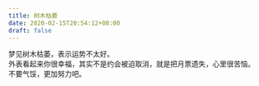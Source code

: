 ```yaml
---
title: 树木枯萎
date: 2020-02-15T20:54:12+08:00
draft: false
---
```


梦见树木枯萎，表示运势不太好。<br>
外表看起来你很幸福，其实不是约会被迫取消，就是把月票遗失，心里很苦恼。<br>
不要气馁，更加努力吧。<br>
